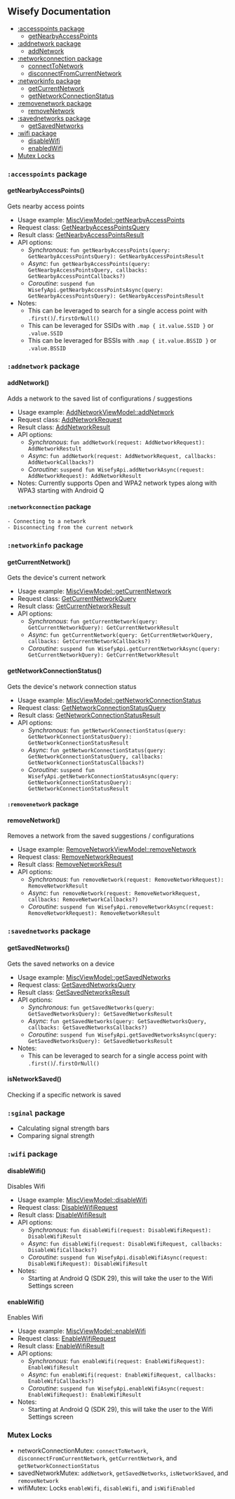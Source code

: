 ## Wisefy Documentation

- [:accesspoints package](#accesspoints-package)
  - [getNearbyAccessPoints](#getnearbyaccesspoints)
- [:addnetwork package](#addnetwork-package)
  - [addNetwork](#addnetwork)
- [:networkconnection package](#networkconnection-package)
  - [connectToNetwork](#connectToNetwork)
  - [disconnectFromCurrentNetwork](#disconnectFromCurrentNetwork)
- [:networkinfo package](#networkinfo-package)
  - [getCurrentNetwork](#getcurrentnetwork)
  - [getNetworkConnectionStatus](#getnetworkconnectionstatus)
- [:removenetwork package](#removenetwork-package)
  - [removeNetwork](#removenetwork)
- [:savednetworks package](#savednetworks-package)
  - [getSavedNetworks](#getsavednetworks) 
- [:wifi package](#wifi-package)
  - [disableWifi](#disablewifi)
  - [enabledWifi](#enablewifi)
- [Mutex Locks](#mutex-locks)

### `:accesspoints` package

#### getNearbyAccessPoints()

Gets nearby access points

- Usage example: [MiscViewModel::getNearbyAccessPoints](/app/src/main/java/com/isupatches/android/wisefy/sample/features/misc/MiscViewModel.kt#L397)
- Request class: [GetNearbyAccessPointsQuery](/wisefy/accesspoints/src/main/java/com/isupatches/android/wisefy/accesspoints/entities/GetNearbyAccessPointsQuery.kt)
- Result class: [GetNearbyAccessPointsResult](/wisefy/accesspoints/src/main/java/com/isupatches/android/wisefy/accesspoints/entities/GetNearbyAccessPointsResult.kt)
- API options:
  - *Synchronous*: `fun getNearbyAccessPoints(query: GetNearbyAccessPointsQuery): GetNearbyAccessPointsResult`
  - *Async*: `fun getNearbyAccessPoints(query: GetNearbyAccessPointsQuery, callbacks: GetNearbyAccessPointCallbacks?)`
  - *Coroutine*: `suspend fun WisefyApi.getNearbyAccessPointsAsync(query: GetNearbyAccessPointsQuery): GetNearbyAccessPointsResult`
- Notes:
  - This can be leveraged to search for a single access point with `.first()`/`.firstOrNull()`
  - This can be leveraged for SSIDs with `.map { it.value.SSID }` or `.value.SSID`
  - This can be leveraged for BSSIs with `.map { it.value.BSSID }` or `.value.BSSID`

### `:addnetwork` package

#### addNetwork()

Adds a network to the saved list of configurations / suggestions

- Usage example: [AddNetworkViewModel::addNetwork](/app/src/main/java/com/isupatches/android/wisefy/sample/features/add/AddNetworkViewModel.kt#L186)
- Request class: [AddNetworkRequest](/wisefy/addnetwork/src/main/java/com/isupatches/android/wisefy/addnetwork/entities/AddNetworkRequest.kt)
- Result class: [AddNetworkResult](/wisefy/addnetwork/src/main/java/com/isupatches/android/wisefy/addnetwork/entities/AddNetworkResult.kt)
- API options:
  - *Synchronous*: `fun addNetwork(request: AddNetworkRequest): AddNetworkRestult`
  - *Async*: `fun addNetwork(request: AddNetworkRequest, callbacks: AddNetworkCallbacks?)`
  - *Coroutine*: `suspend fun WisefyApi.addNetworkAsync(request: AddNetworkRequest): AddNetworkResult`
- Notes: Currently supports Open and WPA2 network types along with WPA3 starting with Android Q

#### `:networkconnection` package

    - Connecting to a network
    - Disconnecting from the current network

### `:networkinfo` package

#### getCurrentNetwork()

Gets the device's current network

- Usage example: [MiscViewModel::getCurrentNetwork](/app/src/main/java/com/isupatches/android/wisefy/sample/features/misc/MiscViewModel.kt#L256)
- Request class: [GetCurrentNetworkQuery](/wisefy/networkinfo/src/main/java/com/isupatches/android/wisefy/networkinfo/entities/GetCurrentNetworkQuery.kt)
- Result class: [GetCurrentNetworkResult](/wisefy/networkinfo/src/main/java/com/isupatches/android/wisefy/networkinfo/entities/GetCurrentNetworkResult.kt)
- API options:
  - *Synchronous*: `fun getCurrentNetwork(query: GetCurrentNetworkQuery): GetCurrentNetworkResult`
  - *Async*: `fun getCurrentNetwork(query: GetCurrentNetworkQuery, callbacks: GetCurrentNetworkCallbacks?)`
  - *Coroutine*: `suspend fun WisefyApi.getCurrentNetworkAsync(query: GetCurrentNetworkQuery): GetCurrentNetworkResult`

#### getNetworkConnectionStatus()

Gets the device's network connection status

- Usage example: [MiscViewModel::getNetworkConnectionStatus](/app/src/main/java/com/isupatches/android/wisefy/sample/features/misc/MiscViewModel.kt#L431)
- Request class: [GetNetworkConnectionStatusQuery](/wisefy/networkconnectionstatus/src/main/java/com/isupatches/android/wisefy/networkconnectionstatus/entities/GetNetworkConnectionStatusQuery.kt)
- Result class: [GetNetworkConnectionStatusResult](/wisefy/networkconnectionstatus/src/main/java/com/isupatches/android/wisefy/networkconnectionstatus/entities/GetNetworkConnectionStatusResult.kt)
- API options:
  - *Synchronous*: `fun getNetworkConnectionStatus(query: GetNetworkConnectionStatusQuery): GetNetworkConnectionStatusResult`
  - *Async*: `fun getNetworkConnectionStatus(query: GetNetworkConnectionStatusQuery, callbacks: GetNetworkConnectionStatusCallbacks?)`
  - *Coroutine*: `suspend fun WisefyApi.getNetworkConnectionStatusAsync(query: GetNetworkConnectionStatusQuery): GetNetworkConnectionStatusResult`
  
#### `:removenetwork` package

#### removeNetwork()

Removes a network from the saved suggestions / configurations

- Usage example: [RemoveNetworkViewModel::removeNetwork](/app/src/main/java/com/isupatches/android/wisefy/sample/features/remove/RemoveNetworkViewModel.kt#L92)
- Request class: [RemoveNetworkRequest](/wisefy/removenetwork/src/main/java/com/isupatches/android/wisefy/removenetwork/entities/RemoveNetworkRequest.kt)
- Result class: [RemoveNetworkResult](/wisefy/removenetwork/src/main/java/com/isupatches/android/wisefy/removenetwork/entities/RemoveNetworkResult.kt)
- API options:
  - *Synchronous*: `fun removeNetwork(request: RemoveNetworkRequest): RemoveNetworkResult`
  - *Async*: `fun removeNetwork(request: RemoveNetworkRequest, callbacks: RemoveNetworkCallbacks?)`
  - *Coroutine*: `suspend fun WisefyApi.removeNetworkAsync(request: RemoveNetworkRequest): RemoveNetworkResult`

### `:savednetworks` package

#### getSavedNetworks()

Gets the saved networks on a device

- Usage example: [MiscViewModel::getSavedNetworks](/app/src/main/java/com/isupatches/android/wisefy/sample/features/misc/MiscViewModel.kt#L496)
- Request class: [GetSavedNetworksQuery](/wisefy/savednetworks/src/main/java/com/isupatches/android/wisefy/savednetworks/entities/GetSavedNetworksQuery.kt)
- Result class: [GetSavedNetworksResult](/wisefy/savednetworks/src/main/java/com/isupatches/android/wisefy/savednetworks/entities/GetSavedNetworksResult.kt)
- API options:
  - *Synchronous*: `fun getSavedNetworks(query: GetSavedNetworksQuery): GetSavedNetworksResult`
  - *Async*: `fun getSavedNetworks(query: GetSavedNetworksQuery, callbacks: GetSavedNetworksCallbacks?)`
  - *Coroutine*: `suspend fun WisefyApi.getSavedNetworksAsync(query: GetSavedNetworksQuery): GetSavedNetworksResult`
- Notes:
  - This can be leveraged to search for a single access point with `.first()`/`.firstOrNull()`

#### isNetworkSaved()

Checking if a specific network is saved

### `:sginal` package
  
  - Calculating signal strength bars
  - Comparing signal strength

### `:wifi` package

#### disableWifi()

Disables Wifi

- Usage example: [MiscViewModel::disableWifi](/app/src/main/java/com/isupatches/android/wisefy/sample/features/misc/MiscViewModel.kt#L120)
- Request class: [DisableWifiRequest](/wisefy/wifi/src/main/java/com/isupatches/android/wisefy/wifi/entities/DisableWifiRequest.kt)
- Result class: [DisableWifiResult](/wisefy/wifi/src/main/java/com/isupatches/android/wisefy/wifi/entities/DisableWifiResult.kt)
- API options:
    - *Synchronous*: `fun disableWifi(request: DisableWifiRequest): DisableWifiResult`
    - *Async*: `fun disableWifi(request: DisableWifiRequest, callbacks: DisableWifiCallbacks?)`
    - *Coroutine*: `suspend fun WisefyApi.disableWifiAsync(request: DisableWifiRequest): DisableWifiResult`
- Notes:
  - Starting at Android Q (SDK 29), this will take the user to the Wifi Settings screen

#### enableWifi()

Enables Wifi

- Usage example: [MiscViewModel::enableWifi](/app/src/main/java/com/isupatches/android/wisefy/sample/features/misc/MiscViewModel.kt#L215)
- Request class: [EnableWifiRequest](/wisefy/wifi/src/main/java/com/isupatches/android/wisefy/wifi/entities/EnableWifiRequest.kt)
- Result class: [EnableWifiResult](/wisefy/wifi/src/main/java/com/isupatches/android/wisefy/wifi/entities/EnableWifiResult.kt)
- API options:
  - *Synchronous*: `fun enableWifi(request: EnableWifiRequest): EnableWifiResult`
  - *Async*: `fun enableWifi(request: EnableWifiRequest, callbacks: EnableWifiCallbacks?)`
  - *Coroutine*: `suspend fun WisefyApi.enableWifiAsync(request: EnableWifiRequest): EnableWifiResult`
- Notes:
  - Starting at Android Q (SDK 29), this will take the user to the Wifi Settings screen

### Mutex Locks

- networkConnectionMutex: `connectToNetwork`, `disconnectFromCurrentNetwork`, `getCurrentNetwork`, and 
    `getNetworkConnectionStatus`
- savedNetworkMutex: `addNetwork`, `getSavedNetworks`, `isNetworkSaved`, and `removeNetwork`
- wifiMutex: Locks `enableWifi`, `disableWifi`, and `isWifiEnabled`
